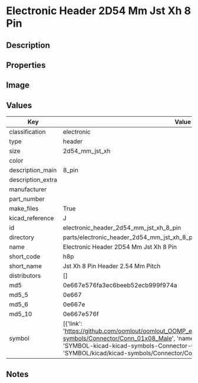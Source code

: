 # Electronic Header 2D54 Mm Jst Xh 8 Pin

## Description

## Properties


## Image


## Values

| Key | Value |
| --- | --- |
| classification | electronic |
| type | header |
| size | 2d54_mm_jst_xh |
| color |  |
| description_main | 8_pin |
| description_extra |  |
| manufacturer |  |
| part_number |  |
| make_files | True |
| kicad_reference | J |
| id | electronic_header_2d54_mm_jst_xh_8_pin |
| directory | parts/electronic_header_2d54_mm_jst_xh_8_pin |
| name | Electronic Header 2D54 Mm Jst Xh 8 Pin |
| short_code | h8p |
| short_name | Jst Xh 8 Pin Header 2.54 Mm Pitch |
| distributors | [] |
| md5 | 0e667e576fa3ec6beeb52ecb999f974a |
| md5_5 | 0e667 |
| md5_6 | 0e667e |
| md5_10 | 0e667e576f |
| symbol | [{'link': 'https://github.com/oomlout/oomlout_OOMP_eda_V2/tree/main/SYMBOL/kicad/kicad-symbols/Connector/Conn_01x08_Male', 'name': 'Connector : Conn_01x08_Male', 'id': 'SYMBOL-kicad-kicad-symbols-Connector-Conn_01x08_Male', 'directory': 'SYMBOL/kicad/kicad-symbols/Connector/Conn_01x08_Male/'}] |

## Notes

